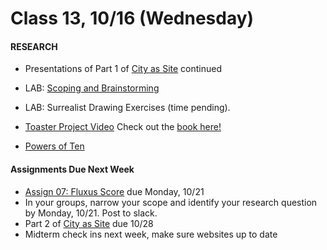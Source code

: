  # Class 13, 10/16 (Wednesday)


#### RESEARCH

 * Presentations of Part 1 of [City as Site](city_as_site.md) continued
 
 * LAB: [Scoping and Brainstorming](https://docs.google.com/presentation/d/1oJ8tl6b4DAulHHuujexnBFFJwNhoD3eJio_lyoJMSxE/edit?usp=sharing) 
 
 * LAB: Surrealist Drawing Exercises (time pending). 
 
 * [Toaster Project Video](https://www.ted.com/talks/thomas_thwaites_how_i_built_a_toaster_from_scratch?language=en)
Check out the [book here!](https://drive.google.com/open?id=1b2rRTQ0PP6on-Dh94D24ZS33ndu9DC0F)

 * [Powers of Ten](https://www.youtube.com/watch?v=0fKBhvDjuy0)
 

 #### Assignments Due Next Week
 * [Assign 07: Fluxus Score](fluxus.md) due Monday, 10/21
 * In your groups, narrow your scope and identify your research question by Monday, 10/21. Post to slack.
 * Part 2 of [City as Site](city_as_site.md) due 10/28
 * Midterm check ins next week, make sure websites up to date
